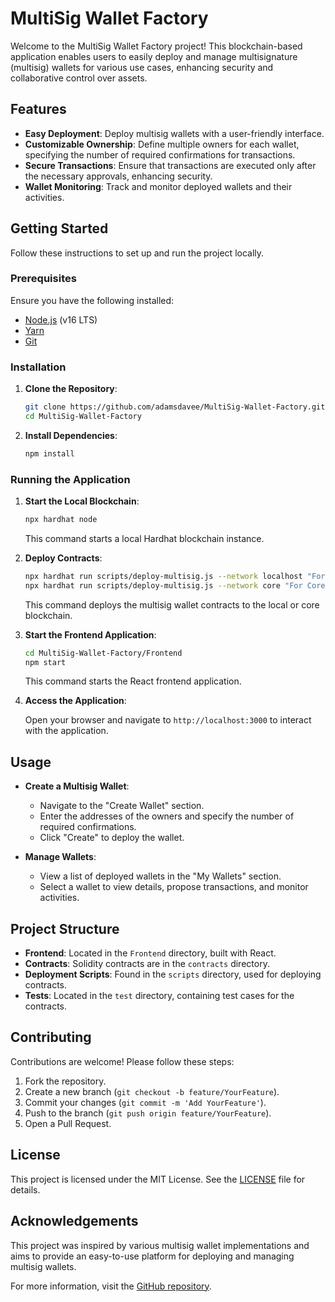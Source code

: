 # MultiSig Wallet Factory

Welcome to the MultiSig Wallet Factory project! This blockchain-based application enables users to easily deploy and manage multisignature (multisig) wallets for various use cases, enhancing security and collaborative control over assets.

## Features

- **Easy Deployment**: Deploy multisig wallets with a user-friendly interface.
- **Customizable Ownership**: Define multiple owners for each wallet, specifying the number of required confirmations for transactions.
- **Secure Transactions**: Ensure that transactions are executed only after the necessary approvals, enhancing security.
- **Wallet Monitoring**: Track and monitor deployed wallets and their activities.

## Getting Started

Follow these instructions to set up and run the project locally.

### Prerequisites

Ensure you have the following installed:

- [Node.js](https://nodejs.org/) (v16 LTS)
- [Yarn](https://yarnpkg.com/)
- [Git](https://git-scm.com/)

### Installation

1. **Clone the Repository**:

   ```bash
   git clone https://github.com/adamsdavee/MultiSig-Wallet-Factory.git
   cd MultiSig-Wallet-Factory
   ```

2. **Install Dependencies**:

   ```bash
   npm install
   ```

### Running the Application

1. **Start the Local Blockchain**:

   ```bash
   npx hardhat node
   ```

   This command starts a local Hardhat blockchain instance.

2. **Deploy Contracts**:

   ```bash
   npx hardhat run scripts/deploy-multisig.js --network localhost "For Local Blockchain"
   npx hardhat run scripts/deploy-multisig.js --network core "For Core Blockchain"
   ```

   This command deploys the multisig wallet contracts to the local or core blockchain.

3. **Start the Frontend Application**:

   ```bash
   cd MultiSig-Wallet-Factory/Frontend
   npm start
   ```

   This command starts the React frontend application.

4. **Access the Application**:

   Open your browser and navigate to `http://localhost:3000` to interact with the application.

## Usage

- **Create a Multisig Wallet**:

  - Navigate to the "Create Wallet" section.
  - Enter the addresses of the owners and specify the number of required confirmations.
  - Click "Create" to deploy the wallet.

- **Manage Wallets**:

  - View a list of deployed wallets in the "My Wallets" section.
  - Select a wallet to view details, propose transactions, and monitor activities.

## Project Structure

- **Frontend**: Located in the `Frontend` directory, built with React.
- **Contracts**: Solidity contracts are in the `contracts` directory.
- **Deployment Scripts**: Found in the `scripts` directory, used for deploying contracts.
- **Tests**: Located in the `test` directory, containing test cases for the contracts.

## Contributing

Contributions are welcome! Please follow these steps:

1. Fork the repository.
2. Create a new branch (`git checkout -b feature/YourFeature`).
3. Commit your changes (`git commit -m 'Add YourFeature'`).
4. Push to the branch (`git push origin feature/YourFeature`).
5. Open a Pull Request.

## License

This project is licensed under the MIT License. See the [LICENSE](LICENSE) file for details.

## Acknowledgements

This project was inspired by various multisig wallet implementations and aims to provide an easy-to-use platform for deploying and managing multisig wallets.

For more information, visit the [GitHub repository](https://github.com/adamsdavee/MultiSig-Wallet-Factory). 
